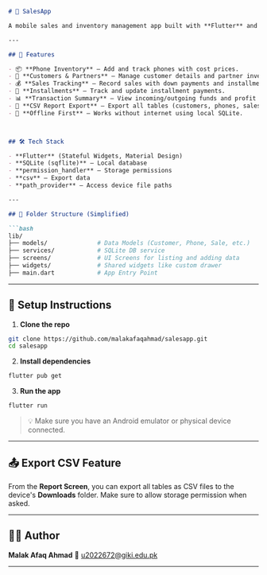 ````markdown
# 📱 SalesApp

A mobile sales and inventory management app built with **Flutter** and **SQLite** — made with ❤️ for managing customers, phones, partners, sales, transactions, and installment payments, all offline!

---

## 🚀 Features

- 📦 **Phone Inventory** – Add and track phones with cost prices.
- 👤 **Customers & Partners** – Manage customer details and partner investments.
- 💰 **Sales Tracking** – Record sales with down payments and installments.
- 📆 **Installments** – Track and update installment payments.
- 📊 **Transaction Summary** – View incoming/outgoing funds and profit sharing.
- 📂 **CSV Report Export** – Export all tables (customers, phones, sales, etc.) to downloadable CSVs.
- 📱 **Offline First** – Works without internet using local SQLite.



## 🛠️ Tech Stack

- **Flutter** (Stateful Widgets, Material Design)
- **SQLite (sqflite)** – Local database
- **permission_handler** – Storage permissions
- **csv** – Export data
- **path_provider** – Access device file paths

---

## 📁 Folder Structure (Simplified)

```bash
lib/
├── models/              # Data Models (Customer, Phone, Sale, etc.)
├── services/            # SQLite DB service
├── screens/             # UI Screens for listing and adding data
├── widgets/             # Shared widgets like custom drawer
├── main.dart            # App Entry Point
````

---

## 🧪 Setup Instructions

1. **Clone the repo**

```bash
git clone https://github.com/malakafaqahmad/salesapp.git
cd salesapp
```

2. **Install dependencies**

```bash
flutter pub get
```

3. **Run the app**

```bash
flutter run
```

> 💡 Make sure you have an Android emulator or physical device connected.

---


## 📤 Export CSV Feature

From the **Report Screen**, you can export all tables as CSV files to the device's **Downloads** folder. Make sure to allow storage permission when asked.

---

## 👨‍💻 Author

**Malak Afaq Ahmad**
📧 [u2022672@giki.edu.pk](mailto:u2022672@giki.edu.pk)

---
